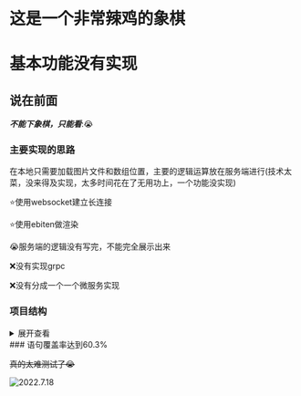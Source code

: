# 这是一个非常辣鸡的象棋

# 基本功能没有实现

## 说在前面

***不能下象棋，只能看***::sob:

### 主要实现的思路

在本地只需要加载图片文件和数组位置，主要的逻辑运算放在服务端进行(技术太菜，没来得及实现，太多时间花在了无用功上，一个功能没实现)

:star:使用websocket建立长连接

:star:使用ebiten做渲染

:sob:服务端的逻辑没有写完，不能完全展示出来

:x:没有实现grpc

:x:没有分成一个一个微服务实现



### 项目结构

<details><summary>展开查看</summary><pre><code>├─.idea
├─client	`客户端`
│  ├─chess	`这是象棋主文件包`
│  ├─file2bytes		`这是一个把图片转换成二进制的包`
│  │  └─file2byteslice-master	
│  │      └─cmd
│  │          └─file2byteslice
│  ├─img	`存放img图片//当然我用 embed 包把全部png图片和img图片内嵌在代码中`
│  ├─main	`项目的开端[打包的exe文件]`
│  └─tool	`一些工具`
└─server	`服务端实现`
    ├─api	
    ├─dao
    ├─img	
    ├─main
    ├─model
    ├─service
    └─tool
    </pre></code>
</details>
### 语句覆盖率达到60.3%

~~真的太难测试了:sob:~~

![2022.7.18](http://110.42.184.72:8092/1658080375.png)



